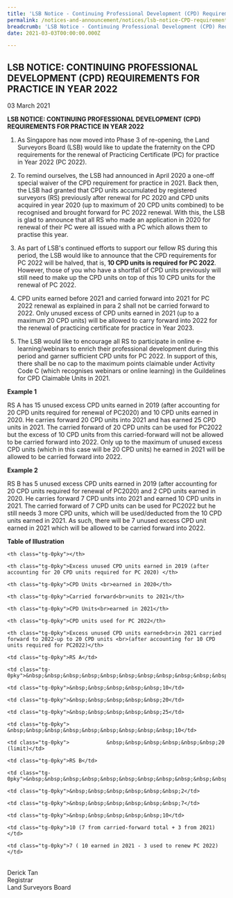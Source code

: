 ```yaml
---
title: 'LSB Notice - Continuing Professional Development (CPD) Requirements for Practice in Year 2022'
permalink: /notices-and-announcement/notices/lsb-notice-CPD-requirements-for-practice-2022/
breadcrumb: 'LSB Notice - Continuing Professional Development (CPD) Requirements for Practice in Year 2022'
date: 2021-03-03T00:00:00.000Z

---
```



## LSB NOTICE: CONTINUING PROFESSIONAL DEVELOPMENT (CPD) REQUIREMENTS FOR PRACTICE IN YEAR 2022


03 March 2021


**LSB NOTICE: CONTINUING PROFESSIONAL DEVELOPMENT (CPD) REQUIREMENTS FOR PRACTICE IN YEAR 2022** <br>


  1. As Singapore has now moved into Phase 3 of re-opening, the Land Surveyors Board (LSB) would like to update the fraternity on the CPD requirements for the renewal of Practicing Certificate (PC) for practice in Year 2022 (PC 2022).

2. To remind ourselves, the LSB had announced in April 2020 a one-off special waiver of the CPD requirement for practice in 2021. Back then, the LSB had granted that CPD units accumulated by registered surveyors (RS) previously after renewal for PC 2020 and CPD units acquired in year 2020 (up to maximum of 20 CPD units combined) to be recognised and brought forward for PC 2022 renewal. With this, the LSB is glad to announce that all RS who made an application in 2020 for renewal of their PC were all issued with a PC which allows them to practise this year.

3. As part of LSB's continued efforts to support our fellow RS during this period, the LSB would like to announce that the CPD requirements for PC 2022 will be halved, that is, **10 CPD units is required for PC 2022**. However, those of you who have a shortfall of CPD units previously will still need to make up the CPD units on top of this 10 CPD units for the renewal of PC 2022.

4. CPD units earned before 2021 and carried forward into 2021 for PC 2022 renewal as explained in para 2 shall not be carried forward to 2022. Only unused excess of CPD units earned in 2021 (up to a maximum 20 CPD units) will be allowed to carry forward into 2022 for the renewal of practicing certificate for practice in Year 2023.

5. The LSB would like to encourage all RS to participate in online e-learning/webinars to enrich their professional development during this period and garner sufficient CPD units for PC 2022. In support of this, there shall be no cap to the maximum points claimable under Activity Code C (which recognises webinars or online learning) in the Guildelines for CPD Claimable Units in 2021.

**Example 1**

RS A has 15 unused excess CPD units earned in 2019 (after accounting for 20 CPD units required for renewal of PC2020) and 10 CPD units earned in 2020. He carries forward 20 CPD units into 2021 and has earned 25 CPD units in 2021. The carried forward of 20 CPD units can be used for PC2022 but the excess of 10 CPD units from this carried-forward will not be allowed to be carried forward into 2022. Only up to the maximum of unused excess CPD units (which in this case will be 20 CPD units) he earned in 2021 will be allowed to be carried forward into 2022.

**Example 2**

RS B has 5 unused excess CPD units earned in 2019 (after accounting for 20 CPD units required for renewal of PC2020) and 2 CPD units earned in 2020. He carries forward 7 CPD units into 2021 and earned 10 CPD units in 2021. The carried forward of 7 CPD units can be used for PC2022 but he still needs 3 more CPD units, which will be used/deducted from the 10 CPD units earned in 2021. As such, there will be 7 unused excess CPD unit earned in 2021 which will be allowed to be carried forward into 2022.

**Table of Illustration**
<table class="tg">

<thead>

  <tr>

    <th class="tg-0pky"></th>

    <th class="tg-0pky">Excess unused CPD units earned in 2019 (after accounting for 20 CPD units required for PC 2020) </th>

    <th class="tg-0pky">CPD Units <br>earned in 2020</th>

    <th class="tg-0pky">Carried forward<br>units to 2021</th>

    <th class="tg-0pky">CPD Units<br>earned in 2021</th>

    <th class="tg-0pky">CPD units used for PC 2022</th>

    <th class="tg-0pky">Excess unused CPD units earned<br>in 2021 carried forward to 2022-up to 20 CPD units <br>(after accounting for 10 CPD units required for PC2022)</th>

  </tr>

</thead>

<tbody>

  <tr>

    <td class="tg-0pky">RS A</td>

    <td class="tg-0pky">&nbsp;&nbsp;&nbsp;&nbsp;&nbsp;&nbsp;&nbsp;&nbsp;&nbsp;&nbsp;&nbsp;&nbsp;&nbsp;&nbsp;&nbsp;&nbsp;&nbsp;&nbsp;&nbsp;&nbsp;&nbsp;15</td>

    <td class="tg-0pky">&nbsp;&nbsp;&nbsp;&nbsp;&nbsp;10</td>

    <td class="tg-0pky">&nbsp;&nbsp;&nbsp;&nbsp;&nbsp;20</td>

    <td class="tg-0pky">&nbsp;&nbsp;&nbsp;&nbsp;&nbsp;25</td>

    <td class="tg-0pky">      &nbsp;&nbsp;&nbsp;&nbsp;&nbsp;&nbsp;&nbsp;&nbsp;&nbsp;10</td>

    <td class="tg-0pky">            &nbsp;&nbsp;&nbsp;&nbsp;&nbsp;&nbsp;20 (limit)</td>

  </tr>

  <tr>

    <td class="tg-0pky">RS B</td>

    <td class="tg-0pky">&nbsp;&nbsp;&nbsp;&nbsp;&nbsp;&nbsp;&nbsp;&nbsp;&nbsp;&nbsp;&nbsp;&nbsp;&nbsp;&nbsp;&nbsp;&nbsp;&nbsp;&nbsp;&nbsp;&nbsp;&nbsp;&nbsp;5</td>

    <td class="tg-0pky">&nbsp;&nbsp;&nbsp;&nbsp;&nbsp;&nbsp;2</td>

    <td class="tg-0pky">&nbsp;&nbsp;&nbsp;&nbsp;&nbsp;&nbsp;7</td>

    <td class="tg-0pky">&nbsp;&nbsp;&nbsp;&nbsp;&nbsp;10</td>

    <td class="tg-0pky">10 (7 from carried-forward total + 3 from 2021)</td>

    <td class="tg-0pky">7 ( 10 earned in 2021 - 3 used to renew PC 2022)</td>

  </tr>

</tbody>

</table>







Derick Tan <br>
Registrar <br>
Land Surveyors Board <br>





